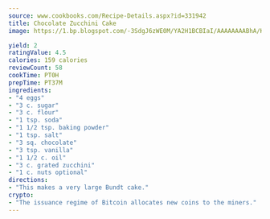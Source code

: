 ```yaml
---
source: www.cookbooks.com/Recipe-Details.aspx?id=331942
title: Chocolate Zucchini Cake
image: https://1.bp.blogspot.com/-3SdgJ6zWE0M/YA2H1BCBIaI/AAAAAAAABhA/KLu9yTsYBMkJQudB_uFGwTypBtmTiBfZgCLcBGAsYHQ/s320/4.png

yield: 2
ratingValue: 4.5
calories: 159 calories
reviewCount: 58
cookTime: PT0H
prepTime: PT37M
ingredients:
- "4 eggs"
- "3 c. sugar"
- "3 c. flour"
- "1 tsp. soda"
- "1 1/2 tsp. baking powder"
- "1 tsp. salt"
- "3 sq. chocolate"
- "3 tsp. vanilla"
- "1 1/2 c. oil"
- "3 c. grated zucchini"
- "1 c. nuts optional"
directions:
- "This makes a very large Bundt cake."
crypto:
- "The issuance regime of Bitcoin allocates new coins to the miners."
---
```


